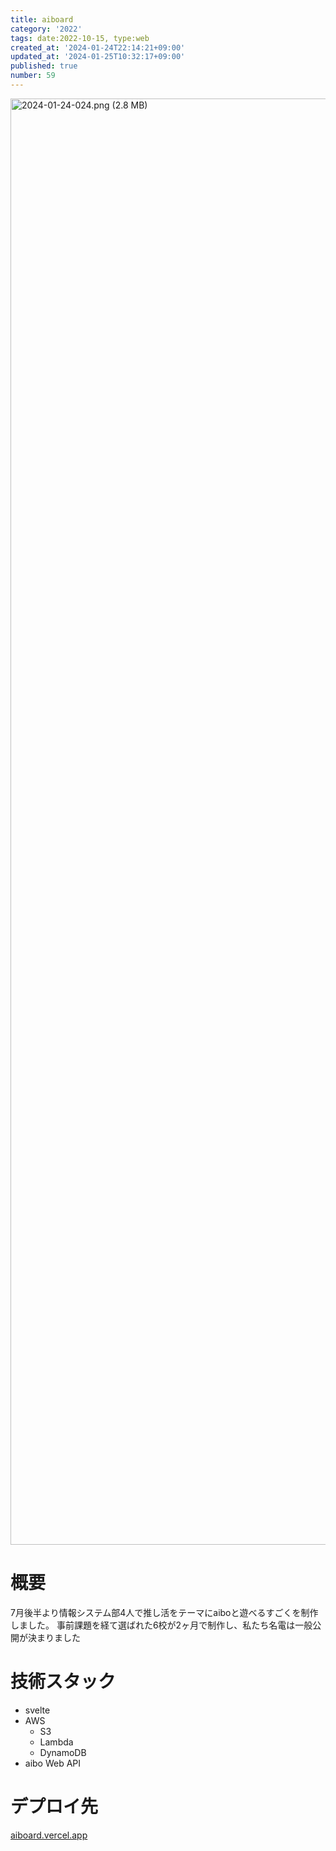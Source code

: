 ```yaml
---
title: aiboard
category: '2022'
tags: date:2022-10-15, type:web
created_at: '2024-01-24T22:14:21+09:00'
updated_at: '2024-01-25T10:32:17+09:00'
published: true
number: 59
---
```


<img width="2314" alt="2024-01-24-024.png (2.8 MB)" src="https://img.esa.io/uploads/production/attachments/21347/2024/01/24/148142/2d65f759-a1b5-4c76-ba15-a418e83dfb4c.png">


# 概要
7月後半より情報システム部4人で推し活をテーマにaiboと遊べるすごくを制作しました。
事前課題を経て選ばれた6校が2ヶ月で制作し、私たち名電は一般公開が決まりました

# 技術スタック
- svelte
- AWS
    - S3
    - Lambda
    - DynamoDB
- aibo Web API

# デプロイ先
[aiboard.vercel.app](https://aiboard.vercel.app/)


